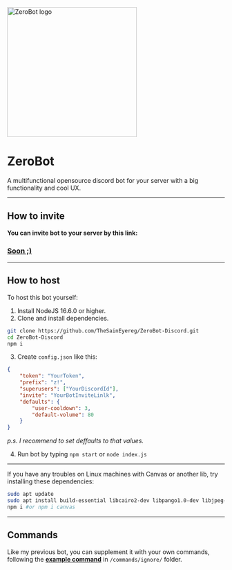 
<!--![Zerobot](https://olejka.ru/s/22136.png)-->
<img src="https://olejka.ru/s/22136.png" alt="ZeroBot logo" height="300">

# ZeroBot

A multifunctional opensource discord bot for your server with a big functionality and cool UX.

---
## How to invite
**You can invite bot to your server by this link:**  
### [Soon ;)](https://github.com/TheSainEyereg/ZeroBot-Discord/commits/master)
<!--###[\*Click*](https://discord.com/api/oauth2/authorize?client_id=870241298932723722&permissions=8&scope=bot)-->

---
## How to host
To host this bot yourself:
1. Install NodeJS 16.6.0 or higher.
2. Clone and install dependencies.
```sh
git clone https://github.com/TheSainEyereg/ZeroBot-Discord.git
cd ZeroBot-Discord
npm i
```
3. Create `config.json` like this: 
```json
{
    "token": "YourToken",
    "prefix": "z!",
    "superusers": ["YourDiscordId"],
    "invite": "YourBotInviteLinlk",
    "defaults": {
        "user-cooldown": 3,
        "default-volume": 80
    }
}
```
_p.s. I recommend to set deffaults to that values._

4. Run bot by typing `npm start` or `node index.js`

---
If you have any troubles on Linux machines with Canvas or another lib, try installing these dependencies:
```sh
sudo apt update 
sudo apt install build-essential libcairo2-dev libpango1.0-dev libjpeg-dev libgif-dev librsvg2-dev
npm i #or npm i canvas
```

---
## Commands
Like my previous bot, you can supplement it with your own commands, following the **[example command](https://github.com/TheSainEyereg/ZeroBot-Discord/blob/master/commands/ignore/example.js)** in `/commands/ignore/` folder. 
